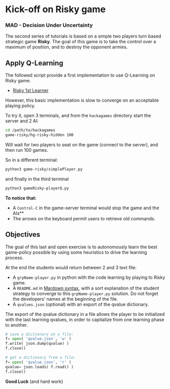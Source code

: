 # Kick-off on Risky game

### MAD - Decision Under Uncertainty

The second series of tutorials is based on a simple two players turn based strategic game **Risky**.
The goal of this game is to take the control over a maximum of position, and to destroy the opponent armies.

## Apply Q-Learning

The followed script provide a first implementation to use Q-Learning on Risky game.

- [Risky 1st Learner](https://github.com/ceri-num/lct-decision-uu/raw/master/resources/gameRisky-playerQ.py)

However, this basic implementation is slow to converge on an acceptable playing policy.

To try it, open 3 terminals, and from the `hackagames` directory start the server and 2 AI: 

```sh
cd /path/to/hackagames
game-risky/hg-risky-hidden 100
```

Will wait for two players to seat on the game (connect to the server), and then run 100 games.

So in a different terminal: 

```sh
python3 game-risky/simplePlayer.py
```

and finally in the third terminal

```sh
python3 gameRisky-playerQ.py
```

**To notice that:**

- A `Control-C` in the game-server terminal would stop the game and the AIs**
- The arrows on the keyboard permit users to retrieve old commands.

## Objectives

The goal of this last and open exercise is to autonomously learn the best game-policy possible by using some heuristics to drive the learning process.

At the end the students would return between 2 and 3 text file:

- A `grpName-player.py` in python with the code learning by playing to Risky game.
- A `README.md` in [Mardown syntax](https://daringfireball.net/projects/markdown/basics), with a sort explanation of the student strategy to converge to this `grpName-player.py` solution. Do not forget the developers’ names at the beginning of the file. 
- A `qvalues.json` (optional) with an export of the qvalue dictionary.

The export of the qvalue dictionary in a file allows the player to be initialized with the last learning qvalues, in order to capitalize from one learning phase to another.

```python
# save a dictionary on a file:
f= open( 'qvalue.json', 'w' )
f.write( json.dump(qvalue) )
f.close()

# get a dictionary from a file:
f= open( 'qvalue.json', 'r' )
qvalue= json.loads( f.read() )
f.close()
```

**Good Luck** (and hard work)
